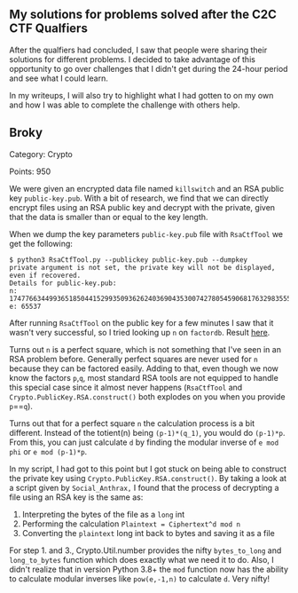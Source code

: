 ## My solutions for problems solved after the C2C CTF Qualfiers

After the qualfiers had concluded, I saw that people were sharing their solutions for different problems. I decided to take advantage of this opportunity to go over challenges that I didn't get during the 24-hour period and see what I could learn. 

In my writeups, I will also try to highlight what I had gotten to on my own and how I was able to complete the challenge with others help.

## Broky

Category: Crypto

Points: 950

We were given an encrypted data file named `killswitch` and an RSA public key `public-key.pub`. With a bit of research, we find that we can directly encrypt files using an RSA public key and decrypt with the private, given that the data is smaller than or equal to the key length.

When we dump the key parameters `public-key.pub` file with `RsaCtfTool` we get the following:

~~~console
$ python3 RsaCtfTool.py --publickey public-key.pub --dumpkey
private argument is not set, the private key will not be displayed, even if recovered.
Details for public-key.pub:
n: 174776634499365185044152993509362624036904353007427805459068176329835550069164957428014245129075350521665501113613732156274308708416158135093542590677545505977327257686941870374910044600757349485405575480034556717469583373661251050825191173966631184463407966953014469657004165922729869240061652972104818333329
e: 65537
~~~

After running `RsaCtfTool` on the public key for a few minutes I saw that it wasn't very successful, so I tried looking up `n` on `factordb`. Result [here](http://factordb.com/index.php?query=174776634499365185044152993509362624036904353007427805459068176329835550069164957428014245129075350521665501113613732156274308708416158135093542590677545505977327257686941870374910044600757349485405575480034556717469583373661251050825191173966631184463407966953014469657004165922729869240061652972104818333329).


Turns out `n` is a perfect square, which is not something that I've seen in an RSA problem before. Generally perfect squares are never used for `n` because they can be factored easily. Adding to that, even though we now know the factors `p`,`q`, most standard RSA tools are not equipped to handle this special case since it almost never happens (`RsaCtfTool` and `Crypto.PublicKey.RSA.construct()` both explodes on you when you provide `p`==`q`).

Turns out that for a perfect square `n` the calculation process is a bit different. Instead of the totient(n) being `(p-1)*(q_1)`, you would do `(p-1)*p`. From this, you can just calculate `d` by finding the modular inverse of `e mod phi` or `e mod (p-1)*p`.

In my script, I had got to this point but I got stuck on being able to construct the private key using `Crypto.PublicKey.RSA.construct()`. By taking a look at a script given by `Social_Anthrax,` I found that the process of decrypting a file using an RSA key is the same as:

1. Interpreting the bytes of the file as a `long` int
2. Performing the calculation `Plaintext = Ciphertext^d mod n`
3. Converting the `plaintext` long int back to bytes and saving it as a file

For step 1. and 3., Crypto.Util.number provides the nifty `bytes_to_long` and `long_to_bytes` function which does exactly what we need it to do. Also, I didn't realize that in version Python 3.8+ the `mod` function now has the ability to calculate modular inverses like `pow(e,-1,n)` to calculate `d`. Very nifty!


